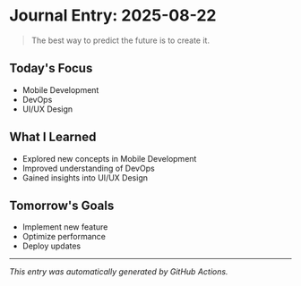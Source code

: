 # Journal Entry: 2025-08-22

> The best way to predict the future is to create it.

## Today's Focus
- Mobile Development
- DevOps
- UI/UX Design

## What I Learned
- Explored new concepts in Mobile Development
- Improved understanding of DevOps
- Gained insights into UI/UX Design

## Tomorrow's Goals
- Implement new feature
- Optimize performance
- Deploy updates

---
*This entry was automatically generated by GitHub Actions.*